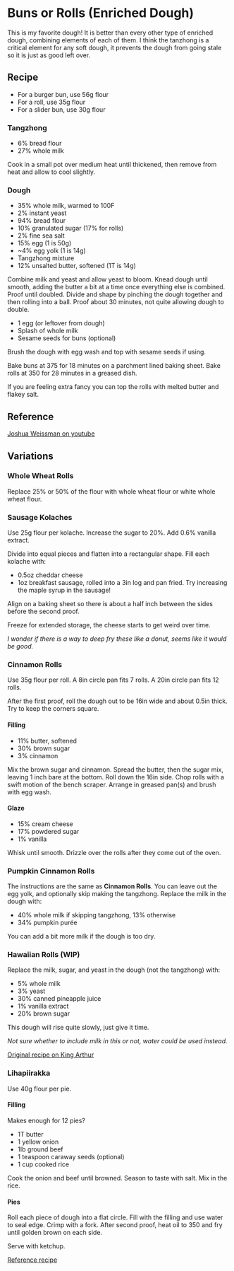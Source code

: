 # Buns or Rolls (Enriched Dough)

This is my favorite dough! It is better than every other type of enriched dough, combining elements of each of them. I think the tanzhong is a critical element for any soft dough, it prevents the dough from going stale so it is just as good left over.



## Recipe

* For a burger bun, use 56g flour
* For a roll, use 35g flour
* For a slider bun, use 30g flour

### Tangzhong
* 6% bread flour 
* 27% whole milk

Cook in a small pot over medium heat until thickened, then remove from heat and allow to cool slightly.

### Dough
* 35% whole milk, warmed to 100F
* 2% instant yeast 
* 94% bread flour
* 10% granulated sugar (17% for rolls)
* 2% fine sea salt 
* 15% egg (1 is 50g)
* ~4% egg yolk (1 is 14g)
* Tangzhong mixture
* 12% unsalted butter, softened (1T is 14g)

Combine milk and yeast and allow yeast to bloom. Knead dough until smooth, adding the butter a bit at a time once everything else is combined. Proof until doubled. Divide and shape by pinching the dough together and then rolling into a ball. Proof about 30 minutes, not quite allowing dough to double.

* 1 egg (or leftover from dough)
* Splash of whole milk
* Sesame seeds for buns (optional)

Brush the dough with egg wash and top with sesame seeds if using.

Bake buns at 375 for 18 minutes on a parchment lined baking sheet. Bake rolls at 350 for 28 minutes in a greased dish.

If you are feeling extra fancy you can top the rolls with melted butter and flakey salt.

## Reference

[Joshua Weissman on youtube](https://www.youtube.com/watch?v=M9le93pztbU)

## Variations

### Whole Wheat Rolls

Replace 25% or 50% of the flour with whole wheat flour or white whole wheat flour.

### Sausage Kolaches

Use 25g flour per kolache. Increase the sugar to 20%. Add 0.6% vanilla extract. 

Divide into equal pieces and flatten into a rectangular shape. Fill each kolache with:
* 0.5oz cheddar cheese
* 1oz breakfast sausage, rolled into a 3in log and pan fried. Try increasing the maple syrup in the sausage!

Align on a baking sheet so there is about a half inch between the sides before the second proof.

Freeze for extended storage, the cheese starts to get weird over time.

_I wonder if there is a way to deep fry these like a donut, seems like it would be good._


### Cinnamon Rolls

Use 35g flour per roll. A 8in circle pan fits 7 rolls. A 20in circle pan fits 12 rolls.

After the first proof, roll the dough out to be 16in wide and about 0.5in thick. Try to keep the corners square. 

#### Filling

* 11% butter, softened
* 30% brown sugar
* 3% cinnamon

Mix the brown sugar and cinnamon. Spread the butter, then the sugar mix, leaving 1 inch bare at the bottom. Roll down the 16in side. Chop rolls with a swift motion of the bench scraper. Arrange in greased pan(s) and brush with egg wash.

#### Glaze
* 15% cream cheese
* 17% powdered sugar
* 1% vanilla

Whisk until smooth. Drizzle over the rolls after they come out of the oven.


### Pumpkin Cinnamon Rolls

The instructions are the same as **Cinnamon Rolls**. 
You can leave out the egg yolk, and optionally skip making the tangzhong. 
Replace the milk in the dough with:

* 40% whole milk if skipping tangzhong, 13% otherwise
* 34% pumpkin purée

You can add a bit more milk if the dough is too dry.


### Hawaiian Rolls (WIP)

Replace the milk, sugar, and yeast in the dough (not the tangzhong) with:

* 5% whole milk
* 3% yeast
* 30% canned pineapple juice
* 1% vanilla extract
* 20% brown sugar

This dough will rise quite slowly, just give it time.

_Not sure whether to include milk in this or not, water could be used instead._

[Original recipe on King Arthur](https://www.kingarthurbaking.com/recipes/hawaiian-buns-recipe)

### Lihapiirakka

Use 40g flour per pie.

#### Filling

Makes enough for 12 pies?

* 1T butter
* 1 yellow onion
* 1lb ground beef
* 1 teaspoon caraway seeds (optional)
* 1 cup cooked rice

Cook the onion and beef until browned. Season to taste with salt. Mix in the rice.

#### Pies
Roll each piece of dough into a flat circle. Fill with the filling and use water to seal edge. Crimp with a fork. After second proof, heat oil to 350 and fry until golden brown on each side.

Serve with ketchup.

[Reference recipe](https://honest-food.net/lihapiirakka-finnish-meat-pies/)